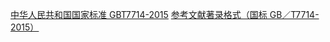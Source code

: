 [中华人民共和国国家标准 GBT7714-2015](https://lib.tsinghua.edu.cn/wj/GBT7714-2015.pdf)
[参考文献著录格式（国标 GB／T7714-2015）](https://zhuanlan.zhihu.com/p/355312827)
